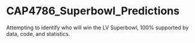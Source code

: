 # CAP4786_Superbowl_Predictions
Attempting to identify who will win the LV Superbowl, 100% supported by data, code, and statistics.
